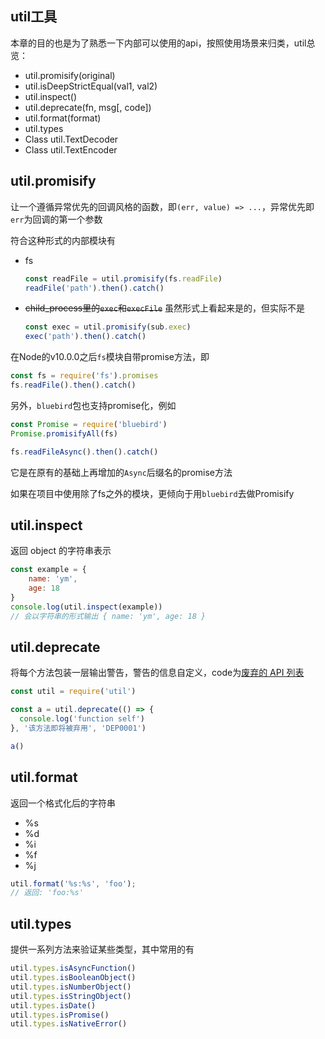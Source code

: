 ## util工具

本章的目的也是为了熟悉一下内部可以使用的api，按照使用场景来归类，util总览：

- util.promisify(original)
- util.isDeepStrictEqual(val1, val2)
- util.inspect()
- util.deprecate(fn, msg[, code])
- util.format(format)
- util.types
- Class util.TextDecoder
- Class util.TextEncoder

## util.promisify

让一个遵循异常优先的回调风格的函数，即`(err, value) => ...`，异常优先即`err`为回调的第一个参数

符合这种形式的内部模块有

- fs
    ```js
    const readFile = util.promisify(fs.readFile)
    readFile('path').then().catch()
    ```
- ~~child_process里的`exec`和`execFile`~~ 虽然形式上看起来是的，但实际不是
    ```js
    const exec = util.promisify(sub.exec)
    exec('path').then().catch()
    ```
在Node的v10.0.0之后`fs`模块自带promise方法，即

```js
const fs = require('fs').promises
fs.readFile().then().catch()
```

另外，`bluebird`包也支持promise化，例如

```js
const Promise = require('bluebird')
Promise.promisifyAll(fs)

fs.readFileAsync().then().catch()
```
它是在原有的基础上再增加的`Async`后缀名的promise方法

如果在项目中使用除了fs之外的模块，更倾向于用`bluebird`去做Promisify

## util.inspect

返回 object 的字符串表示

```js
const example = {
    name: 'ym',
    age: 18
}
console.log(util.inspect(example))
// 会以字符串的形式输出 { name: 'ym', age: 18 }
```

## util.deprecate

将每个方法包装一层输出警告，警告的信息自定义，code为[废弃的 API 列表](http://nodejs.cn/api/deprecations.html#deprecations_list_of_deprecated_apis)

```js
const util = require('util')

const a = util.deprecate(() => {
  console.log('function self')
}, '该方法即将被弃用', 'DEP0001')

a()
```

## util.format

返回一个格式化后的字符串

- %s
- %d
- %i
- %f
- %j

```js
util.format('%s:%s', 'foo');
// 返回: 'foo:%s'
```

## util.types
提供一系列方法来验证某些类型，其中常用的有

```js
util.types.isAsyncFunction()
util.types.isBooleanObject()
util.types.isNumberObject()
util.types.isStringObject()
util.types.isDate()
util.types.isPromise()
util.types.isNativeError()
```
